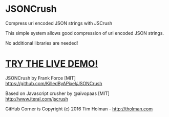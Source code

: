 # JSONCrush
Compress uri encoded JSON strings with JSCrush

This simple system allows good compression of uri encoded JSON strings. 

No additional libraries are needed!

# [TRY THE LIVE DEMO!](https://killedbyapixel.github.io/JSONCrush)

JSONCrush by Frank Force [MIT] https://github.com/KilledByAPixel/JSONCrush

Based on Javascript crusher by @aivopaas [MIT] http://www.iteral.com/jscrush

GitHub Corner is Copyright (c) 2016 Tim Holman - http://tholman.com
